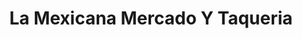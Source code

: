 ---
title: "La Mexicana Mercado Y Taqueria"
url: /clarksville/la-mexicana-mercado-y-taqueria/
shop: supermarket
---